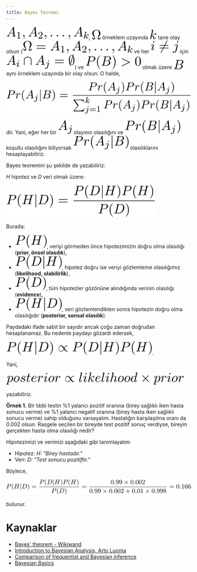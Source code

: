 ```yaml
---
title: Bayes Teoremi
---
```


![0201](imgs/02_01.svg), ![0202](imgs/02_02.svg) örneklem uzayında ![0203](imgs/02_03.svg) tane olay olsun (![0204](imgs/02_04.svg) ve her ![0205](imgs/02_05.svg) için ![0206](imgs/02_06.svg)) ve ![0207](imgs/02_07.svg) olmak üzere ![0208](imgs/02_08.svg) aynı örneklem uzayında bir olay olsun. O halde,

![0209](imgs/02_09.svg)

dir. Yani, eğer her bir ![0210](imgs/02_10.svg) olayının olasılığını ve ![0211](imgs/02_11.svg) koşullu olasılığını biliyorsak ![0212](imgs/02_12.svg) olasılıklarını hesaplayabiliriz.

Bayes teoremini şu şekilde de yazabiliriz:

_H_ hipotez ve _D_ veri olmak üzere:

![0214](imgs/02_14.svg)

Burada:

* ![0215](imgs/02_15.svg), veriyi görmeden önce hipotezimizin doğru olma olasılığı (**prior, önsel olasılık**),
* ![0218](imgs/02_18.svg), hipotez doğru ise veriyi gözlemleme olasılığımız (**likelihood, olabilirlik**),
* ![0216](imgs/02_16.svg), tüm hipotezler gözönüne alındığında verinin olasılığı (**evidence**),
* ![0217](imgs/02_17.svg), veri gözlemlendikten sonra hipotezin doğru olma olasılığıdır (**posterior, sonsal olasılık**).

Paydadaki ifade sabit bir sayıdır ancak çoğu zaman doğrudan hesaplanamaz. Bu nedenle paydayı gözardı edersek,

![0219](imgs/02_19.svg).

Yani,

![0220](imgs/02_20.svg)

yazabiliriz.

**Örnek 1.** Bir tıbbi testin %1 yalancı pozitif oranına (birey sağlıklı iken hasta sonucu verme) ve %1 yalancı negatif oranına (birey hasta iken sağlıklı sonucu verme) sahip olduğunu varsayalım. Hastalığın karşılaşılma oranı da 0.002 olsun. Rasgele seçilen bir bireyde test pozitif sonuç verdiyse, bireyin gerçekten hasta olma olasılığı nedir?

Hipotezimizi ve verimizi aşağıdaki gibi tanımlayalım:

* Hipotez: _H: "Birey hastadır."_
* Veri: _D: "Test sonucu pozitiftir."_ 

Böylece, 

![0213](imgs/02_13.svg)

bulunur.

# Kaynaklar

- [Bayes' theorem - Wikiwand](https://www.wikiwand.com/en/Bayes%27_theorem)
- [Introduction to Bayesian Analysis, Arto Luoma](https://www.sis.uta.fi/tilasto/paattely2/BayesianAnalysis.pdf)
- [Comparison of frequentist and Bayesian inference](https://ocw.mit.edu/courses/mathematics/18-05-introduction-to-probability-and-statistics-spring-2014/readings/MIT18_05S14_Reading20.pdf)
- [Bayesian Basics](https://m-clark.github.io/bayesian-basics/a-hands-on-example.html)
